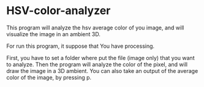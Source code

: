 # HSV-color-analyzer
This program will analyze the hsv average color of you image, and will visualize the image in an ambient 3D.

For run this program, it suppose that You have processing.

First, you have to set a folder where put the file (image only) that you want to analyze.
Then the program will analyze the color of the pixel, and will draw the image in a 3D ambient.
You can also take an output of the average color of the image, by pressing p.


